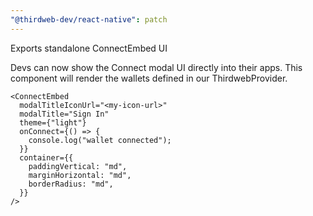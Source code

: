 ```yaml
---
"@thirdweb-dev/react-native": patch
---
```


Exports standalone ConnectEmbed UI

Devs can now show the Connect modal UI directly into their apps.
This component will render the wallets defined in our ThirdwebProvider.

```tsx
<ConnectEmbed
  modalTitleIconUrl="<my-icon-url>"
  modalTitle="Sign In"
  theme={"light"}
  onConnect={() => {
    console.log("wallet connected");
  }}
  container={{
    paddingVertical: "md",
    marginHorizontal: "md",
    borderRadius: "md",
  }}
/>
```
